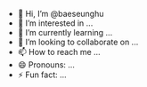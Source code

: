 - 👋 Hi, I’m @baeseunghu
- 👀 I’m interested in ...
- 🌱 I’m currently learning ...
- 💞️ I’m looking to collaborate on ...
- 📫 How to reach me ...
- 😄 Pronouns: ...
- ⚡ Fun fact: ...

<!---
baeseunghu/baeseunghu is a ✨ special ✨ repository because its `README.md` (this file) appears on your GitHub profile.
You can click the Preview link to take a look at your changes.
--->
